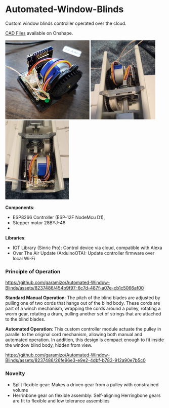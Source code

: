 # Automated-Window-Blinds

Custom window blinds controller operated over the cloud.

[CAD Files](https://cad.onshape.com/documents/a6c06eb241c09c8feb21c497/w/6788825bff947651f59a3d86/e/f01a4c1e6d0f6e358718e8e2?renderMode=0&uiState=657a3d49c3782d42471a5744) available on Onshape.

<p float="left">
  <img src="images/perspective.png" alt="Module perspective view" height=250/>
  <img src="images/back.png" alt="Module perspective view" height=250/>
  <img src="images/front.png" alt="Module perspective view" height=250/>
</p>

**Components**: 
- ESP8266 Controller (ESP-12F NodeMcu D1),
- Stepper motor 28BYJ-48
- 
**Libraries**:
- IOT Library (Sinric Pro): Control device via cloud, compatible with Alexa
- Over The Air Update (ArduinoOTA): Update controller firmware over local Wi-Fi

### Principle of Operation 

https://github.com/garamizo/Automated-Window-Blinds/assets/8237486/454b9f97-6c7d-487f-a07e-cb1c5066af00

**Standard Manual Operation**: The pitch of the blind blades are adjusted by pulling one of two cords that hangs out of the blind body.
These cords are part of a winch mechanism, wrapping the cords around a pulley, rotating a worm gear, rotating a drum, pulling another set of strings that are attached to the blind blades.

**Automated Operation**: This custom controller module actuate the pulley in parallel to the original cord mechanism, allowing both manual and automated operation.
In addition, this design is compact enough to fit inside the window blind body, hidden from view.

https://github.com/garamizo/Automated-Window-Blinds/assets/8237486/26fe96e3-e9e2-4dbf-b783-912a90e7b5c0

### Novelty

- Split flexible gear: Makes a driven gear from a pulley with constrained volume
- Herrinbone gear on flexible assembly: Self-aligning Herringbone gears are fit to flexible and low tolerance assemblies
  



